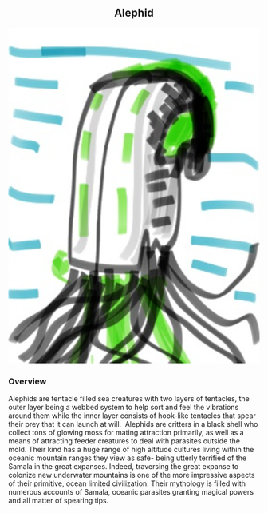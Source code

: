 

<h2 align="center">Alephid
</h2>
<p align="center">
<img src="https://github.com/Insculpo/Sandbox_Galaxy/blob/Galactic/Stellar_Abyss_Setting_Bible/Photo_Directory/Alephid.png">
</p>

### Overview

Alephids are tentacle filled sea creatures with two layers of tentacles, the outer layer being a webbed system to help sort and feel the vibrations around them while the inner layer consists of hook-like tentacles that spear their prey that it can launch at will.  Alephids are critters in a black shell who collect tons of glowing moss for mating attraction primarily, as well as a means of attracting feeder creatures to deal with parasites outside the mold.  Their kind has a huge range of high altitude cultures living within the oceanic mountain ranges they view as safe- being utterly terrified of the Samala in the great expanses.  Indeed, traversing the great expanse to colonize new underwater mountains is one of the more impressive aspects of their primitive, ocean limited civilization.  Their mythology is filled with numerous accounts of Samala, oceanic parasites granting magical powers and all matter of spearing tips.
